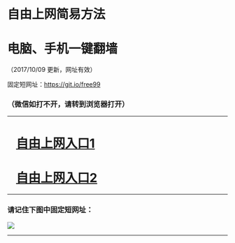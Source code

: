 ﻿# 自由上网简易方法

# 电脑、手机一键翻墙

（2017/10/09 更新，网址有效）

固定短网址：https://git.io/free99

### （微信如打不开，请转到浏览器打开）


***





# &nbsp;&nbsp; <a href="http://ft2711722117.fwq-tz-1001.info/fwqtz01.html?t=10090017748 " target="_blank">自由上网入口1</a>
# &nbsp;&nbsp; <a href="http://ft1711919614.fwq-tz-1002.info/fwqtz02.html?t=100900110973 " target="_blank">自由上网入口2</a>
***

### 请记住下图中固定短网址：

<img src="https://s3-us-west-2.amazonaws.com/fwq-1001/yjfq-20170905okok.png" /> 


***


